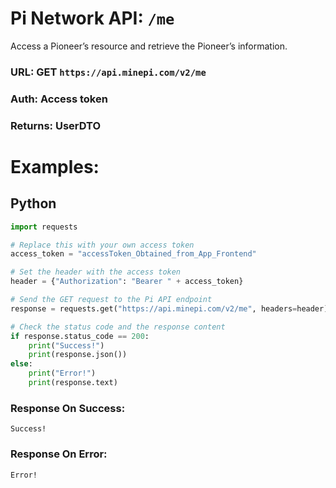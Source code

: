 # Pi Network API: ```/me```
Access a Pioneer’s resource and retrieve the Pioneer’s information.

### URL: GET ```https://api.minepi.com/v2/me```
### Auth: Access token
### Returns: UserDTO

# Examples:
## Python
```python
import requests

# Replace this with your own access token
access_token = "accessToken_Obtained_from_App_Frontend"

# Set the header with the access token
header = {"Authorization": "Bearer " + access_token}

# Send the GET request to the Pi API endpoint
response = requests.get("https://api.minepi.com/v2/me", headers=header)

# Check the status code and the response content
if response.status_code == 200:
    print("Success!")
    print(response.json())
else:
    print("Error!")
    print(response.text)
```
### Response On Success:
```
Success!
```
### Response On Error:
```
Error!
```